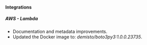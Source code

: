
#### Integrations
##### AWS - Lambda
- Documentation and metadata improvements.
- Updated the Docker image to: *demisto/boto3py3:1.0.0.23735*.
